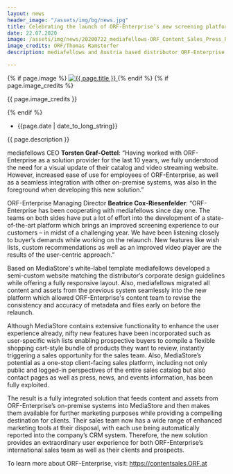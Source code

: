 ```yaml
---
layout: news
header_image: "/assets/img/bg/news.jpg"
title: Celebrating the launch of ORF-Enterprise’s new screening platform
date: 22.07.2020
image: /assets/img/news/20200722_mediafellows-ORF_Content_Sales_Press_Release.jpg
image_credits: ORF/Thomas Ramstorfer
description: mediafellows and Austria based distributor ORF-Enterprise are proud to announce the successful launch of the new screening service based on the MediaStore platform, a cloud-based solution with the ability to provide client-tailored video streaming experiences enabling producers, content owners, and distributors to seamlessly connect with their clients on a global scale.

---
```


<div class="row">
    <div class="col-xl-4 col-lg-4 col-md-12">
        <div class="s-details-img mb-30">
          {% if page.image %}
          <a href="{{ page.image }}" class="view">
            <img src="{{ page.image }}" class="border" alt="{{ page.title }}">  
          </a>
          {% endif %}
          {% if page.image_credits %}
          <p>{{ page.image_credits }}</p>
          {% endif %}
        </div>
    </div>
    <div class="col-xl-8 col-lg-8 col-md-12">
        <div class="service-details mb-40">
          <div class="meta-info">
              <ul>
                  <li class="posts-time">{{page.date | date_to_long_string}}</li>
              </ul>
          </div>
          <p>{{ page.description }}</p>
          <p> mediafellows CEO <strong>Torsten Graf-Oettel</strong>: “Having worked with ORF-Enterprise as a solution provider for the last 10 years, we fully understood the need for a visual update of their catalog and video streaming website. However, increased ease of use for employees of ORF-Enterprise, as well as a seamless integration with other on-premise systems, was also in the foreground when developing this new solution.” </p>
        </div>
    </div>
</div>
<div class="row">
    <div class="col-xl-12 col-lg-12">
        <div class="service-details mb-40">
          <p>
ORF-Enterprise Managing Director <strong>Beatrice Cox-Riesenfelder</strong>: “ORF-Enterprise has been cooperating with mediafellows since day one. The teams on both sides have put a lot of effort into the development of a state-of-the-art platform which brings an improved screening experience to our customers – in midst of a challenging year. We have been listening closely to buyer’s demands while working on the relaunch. New features like wish lists, custom recommendations as well as an improved video player are the results of the user-centric approach.”
          </p>
          <p>
Based on MediaStore's white-label template mediafellows developed a semi-custom website matching the distributor’s corporate design guidelines while offering a fully responsive layout. Also, mediafellows migrated all content and assets from the previous system seamlessly into the new platform which allowed ORF-Enterprise's content team to revise the consistency and accuracy of metadata and files early on before the relaunch.
          </p>
          <p>
Although MediaStore contains extensive functionality to enhance the user experience already, nifty new features have been incorporated such as user-specific wish lists enabling prospective buyers to compile a flexible shopping cart-style bundle of products they want to review, instantly triggering a sales opportunity for the sales team. Also, MediaStore’s potential as a one-stop client-facing sales platform, including not only public and logged-in perspectives of the entire sales catalog but also contact pages as well as press, news, and events information, has been fully exploited.
          </p>
          <p>
The result is a fully integrated solution that feeds content and assets from ORF-Enterprise’s on-premise systems into MediaStore and then makes them available for further marketing purposes while providing a compelling destination for clients. Their sales team now has a wide range of enhanced marketing tools at their disposal, with each use being automatically reported into the company’s CRM system. Therefore, the new solution provides an extraordinary user experience for both ORF-Enterprise’s international sales team as well as their clients and prospects.
          </p>
          <p>
To learn more about ORF-Enterprise, visit: <a href="https://contentsales.ORF.at" target="blank">https://contentsales.ORF.at</a>
          </p>
        </div>
    </div>
</div>

